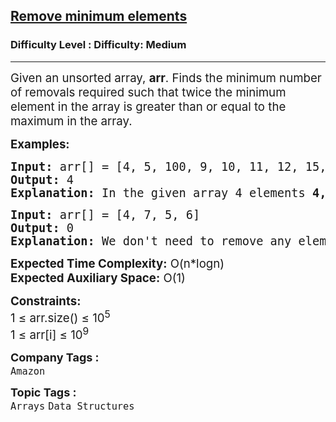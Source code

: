 <h2><a href="https://www.geeksforgeeks.org/problems/remove-minimum-elements4612/1?page=13&difficulty%5B%5D=-2&category%5B%5D=Arrays&sortBy=">Remove minimum elements</a></h2><h3>Difficulty Level : Difficulty: Medium</h3><hr><div class="problems_problem_content__Xm_eO"><p><span style="font-size: 14pt;">Given an unsorted array, <strong>arr</strong>. Finds the minimum number of removals required such that twice the minimum element in the array is greater than or equal to the maximum in the array.</span></p>
<p><span style="font-size: 14pt;"><strong>Examples:</strong></span></p>
<pre><span style="font-size: 14pt;"><strong>Input: </strong>arr[] = [4, 5, 100, 9, 10, 11, 12, 15, 200]
<strong>Output:</strong> 4
<strong>Explanation:</strong> In the given array 4 elements <strong>4, 5, 200</strong> and <strong>100</strong> are removed from the array to make the array such that 2*minimum &gt;= max (2*9 &gt; 15).
</span></pre>
<pre><span style="font-size: 14pt;"><strong>Input: </strong>arr[] = [4, 7, 5, 6]
<strong>Output:</strong> 0
<strong>Explanation:</strong> We don't need to remove any element as  4*2 &gt; 7 (Note that min = 4, max = 7).</span></pre>
<p><span style="font-size: 14pt;"><strong>Expected Time Complexity:</strong> O(n*logn)<br><strong>Expected Auxiliary Space:</strong>&nbsp;O(1)</span></p>
<p><span style="font-size: 14pt;"><strong>Constraints:</strong><br>1 ≤ arr.size() ≤ 10<sup>5</sup><br>1 ≤ arr[i] ≤ 10<sup>9</sup></span></p></div><p><span style=font-size:18px><strong>Company Tags : </strong><br><code>Amazon</code>&nbsp;<br><p><span style=font-size:18px><strong>Topic Tags : </strong><br><code>Arrays</code>&nbsp;<code>Data Structures</code>&nbsp;
